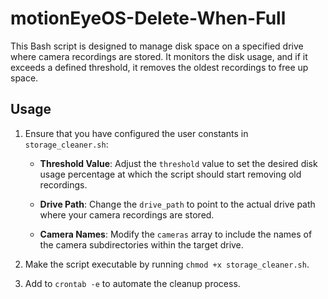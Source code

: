 # motionEyeOS-Delete-When-Full
This Bash script is designed to manage disk space on a specified drive where camera recordings are stored. It monitors the disk usage, and if it exceeds a defined threshold, it removes the oldest recordings to free up space.

## Usage

1. Ensure that you have configured the user constants in `storage_cleaner.sh`:
    - **Threshold Value**: Adjust the `threshold` value to set the desired disk usage percentage at which the script should start removing old recordings.

    - **Drive Path**: Change the `drive_path` to point to the actual drive path where your camera recordings are stored.

    - **Camera Names**: Modify the `cameras` array to include the names of the camera subdirectories within the target drive.
   
2. Make the script executable by running `chmod +x storage_cleaner.sh`.
3. Add to `crontab -e` to automate the cleanup process.
